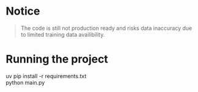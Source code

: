 # Notice
> The code is still not production ready and risks data inaccuracy due to limited training data availibility.

# Running the project
uv pip install -r requirements.txt <br>
 python main.py
